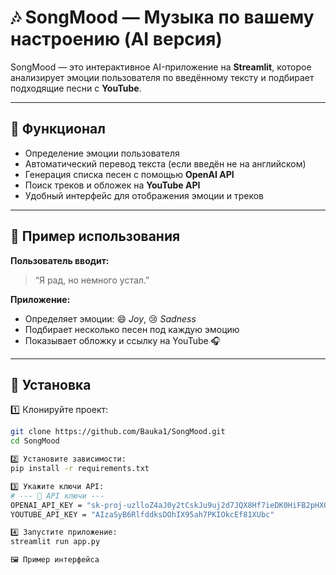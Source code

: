 # 🎶 SongMood — Музыка по вашему настроению (AI версия)

SongMood — это интерактивное AI-приложение на **Streamlit**, которое анализирует эмоции пользователя по введённому тексту и подбирает подходящие песни с **YouTube**.

---

## 🚀 Функционал

- Определение эмоции пользователя   
- Автоматический перевод текста (если введён не на английском)  
- Генерация списка песен с помощью **OpenAI API**  
- Поиск треков и обложек на **YouTube API**  
- Удобный интерфейс для отображения эмоции и треков  

---

## 🧠 Пример использования

**Пользователь вводит:**
> “Я рад, но немного устал.”

**Приложение:**
- Определяет эмоции: 😄 *Joy*, 😢 *Sadness*  
- Подбирает несколько песен под каждую эмоцию  
- Показывает обложку и ссылку на YouTube 🎧  

---

## 🧩 Установка

1️⃣ Клонируйте проект:
```bash
git clone https://github.com/Bauka1/SongMood.git
cd SongMood

2️⃣ Установите зависимости:
pip install -r requirements.txt

3️⃣ Укажите ключи API:
# --- 🔑 API ключи ---
OPENAI_API_KEY = "sk-proj-uzlloZ4aJ0y2tCskJu9uj2d7JQX8Hf7ieDK0HiFB2pHXQgtH6krarWAh_JsxAp4CItzwUzXbOGT3BlbkFJR9bEC-2ZXXiIni0UoIsVCWPvq9ZT9oYitzinuHR5U45qu6Dcng3h0I_H5i9W2NpXvQFWN4SkEAQ"
YOUTUBE_API_KEY = "AIzaSyB6RlfddksDOhIX95ah7PKIOkcEf81XUbc"

4️⃣ Запустите приложение:
streamlit run app.py

🖼️ Пример интерфейса

